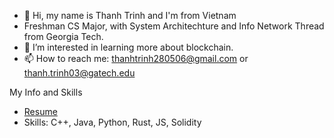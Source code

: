 - 👋 Hi, my name is Thanh Trinh and I'm from Vietnam
- Freshman CS Major, with System Architechture and Info Network Thread from Georgia Tech.
- 👀 I’m interested in learning more about blockchain.
- 📫 How to reach me: thanhtrinh280506@gmail.com or thanh.trinh03@gatech.edu 


My Info and Skills
- [Resume](https://github.com/thanhtrinh2003/thanhtrinh2003/blob/main/Thanh%20Trinh%20Resume%20-%20with%20no%20lines.pdf)
- Skills: C++, Java, Python, Rust, JS, Solidity

<!---
thanhtrinh2003/thanhtrinh2003 is a ✨ special ✨ repository because its `README.md` (this file) appears on your GitHub profile.
You can click the Preview link to take a look at your changes.
--->
